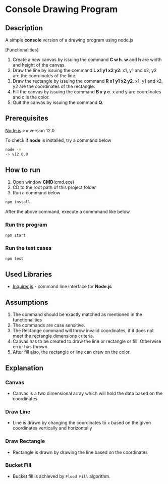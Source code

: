 # Console Drawing Program

## Description

A simple **console** version of a drawing program using node.js

[Functionalities]
1. Create a new canvas by issuing the command **C w h**. **w** and **h** are width and height of the canvas.
2. Draw the line by issuing the command **L x1 y1 x2 y2**. x1, y1 and x2, y2 are the coordinates of the line.
3. Draw the rectangle by issuing the command **R x1 y1 x2 y2**. x1, y1 and x2, y2 are the coordinates of the rectangle.
4. Fill the canvas by issuing the command **B x y c**. x and y are coordinates and c is the color.
4. Quit the canvas by issuing the command **Q**.

## Prerequisites

[Node.js](https://nodejs.org/en/) >= version 12.0

To check if **node** is installed, try a command below

```sh
node -v
-> v12.0.0
```

## How to run

1. Open window **CMD**(cmd.exe)
2. CD to the root path of this project folder
3. Run a command below

```sh
npm install
```

After the above command, execute a commmand like below

### Run the program

```sh
npm start
```

### Run the test cases

```sh
npm test
```

## Used Libraries

* [Inquirer.js](https://github.com/SBoudrias/Inquirer.js) - command line interface for **Node.js**

## Assumptions

1. The command should be exactly matched as mentioned in the functionalities
2. The commands are case sensitive.
3. The Rectange command will throw invalid coordinates, if it does not meet the rectangle dimensions criteria.
4. Canvas has to be created to draw the line or rectangle or fill. Otherwise error has thrown.
5. After fill also, the rectangle or line can draw on the color.

## Explanation
### Canvas
* Canvas is a two dimensional array which will hold the data based on the coordinates.

### Draw Line
* Line is drawn by changing the coordinates to `x` based on the given coordinates vertically and horizontally

### Draw Rectangle
* Rectangle is drawn by drawing the line based on the coordinates

### Bucket Fill
* Bucket fill is achieved by `Flood Fill` algorithm.
